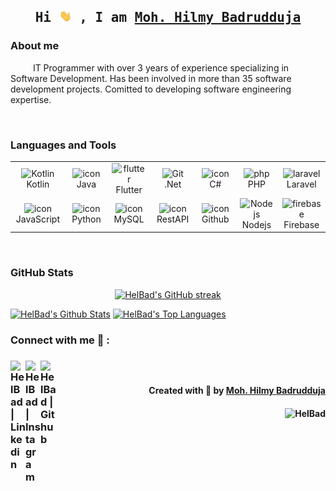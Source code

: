 <!-- Intro  -->
<h2 align="center">
  <samp>Hi 
    <img src="https://raw.githubusercontent.com/ABSphreak/ABSphreak/master/gifs/Hi.gif" width="20px"/>
    , I am 
  </samp>
  <samp>
    <a href="https://www.google.com/search?q=Moh.+Hilmy+Badrudduja">Moh. Hilmy Badrudduja</a>
  </samp>
</h2>

<!-- About Section -->
<h3>About me</h3>
<p>
  <!-- &emsp; &emsp; IT Programmer with over 3 years of experience specializing in Software Development. Has been involved in more than 35 software development projects. Comitted to developing software engineering expertise that helps company efficiency. -->
  &emsp; &emsp; IT Programmer with over 3 years of experience specializing in Software Development. Has been involved in more than 35 software development projects. Comitted to developing software engineering expertise.
</p>
<br/>

<h3>Languages and Tools</h3>
<table align="center">
  <tr>
    <td align="center" width="96">
      <img src="https://skillicons.dev/icons?i=kotlin" width="60" height="60" alt="Kotlin" />
      <br>Kotlin
    </td>
    <td align="center" width="96">
      <img src="https://techstack-generator.vercel.app/java-icon.svg" alt="icon" width="60" height="60" />
      <br>Java
    </td>
    <td align="center" width="96">
      <img src="https://skillicons.dev/icons?i=flutter" alt="flutter" width="60" height="60" />
      <br>Flutter
    </td>
    <td align="center" width="96"> 
      <img src="https://skillicons.dev/icons?i=dotnet" width="60" height="60" alt="Git" />
      <br>.Net
    </td>
    <td align="center" width="96">
      <img src="https://techstack-generator.vercel.app/csharp-icon.svg" alt="icon" width="60" height="60" />
      <br>C#
    </td>
    <td align="center" width="96">
      <img src="https://skillicons.dev/icons?i=php" alt="php" width="60" height="60" />
      <br>PHP
    </td>
    <td align="center" width="96">
      <img src="https://skillicons.dev/icons?i=laravel" width="60" height="60" alt="laravel" />
      <br>Laravel
    </td>
  </tr>
  <tr>
    <td align="center" width="96">
      <img src="https://techstack-generator.vercel.app/js-icon.svg" alt="icon" width="60" height="60" />
      <br>JavaScript
    </td>
     <td align="center" width="96">
      <img src="https://techstack-generator.vercel.app/python-icon.svg" alt="icon" width="60" height="60" />
      <br>Python
    </td>
    <td align="center" width="96">
      <img src="https://techstack-generator.vercel.app/mysql-icon.svg" alt="icon" width="60" height="60" />
      <br>MySQL
    </td>
    <td align="center" width="96">
      <img src="https://techstack-generator.vercel.app/restapi-icon.svg" alt="icon" width="60" height="60" />
      <br>RestAPI
    <td align="center" width="96">
      <img src="https://techstack-generator.vercel.app/github-icon.svg" alt="icon" width="60" height="60" />
      <br>Github
    </td>
    <td align="center" width="96">
      <img src="https://skillicons.dev/icons?i=nodejs" width="60" height="60" alt="Nodejs" />
      <br>Nodejs
    </td>
    <td align="center" width="96">
      <img src="https://skillicons.dev/icons?i=firebase" width="60" height="60" alt="firebase" />
      <br>Firebase
    </td>
  </tr>
</table>
<br/>

<h3>GitHub Stats</h3>
<p align="center">
  <a href="https://github.com/HelBad">
    <img src="https://github-readme-streak-stats.herokuapp.com/?user=HelBad&theme=radical&border=7F3FBF&background=0D1117" alt="HelBad's GitHub streak"/>
  </a>
</p>
<a> 
  <a href="https://github.com/HelBad"><img alt="HelBad's Github Stats" src="https://denvercoder1-github-readme-stats.vercel.app/api?username=HelBad&show_icons=true&count_private=true&theme=react&border_color=7F3FBF&bg_color=0D1117&title_color=F85D7F&icon_color=F8D866" height="192px" width="49.5%"/></a>
  <a href="https://github.com/HelBad"><img alt="HelBad's Top Languages" src="https://denvercoder1-github-readme-stats.vercel.app/api/top-langs/?username=HelBad&langs_count=8&layout=compact&theme=react&border_color=7F3FBF&bg_color=0D1117&title_color=F85D7F&icon_color=F8D866" height="192px" width="49.5%"/></a>
  <br/>
</a>

<!-- Contact Section -->
<h3> Connect with me 🤝 : <h3>
</hr>
<a href="https://www.linkedin.com/in/moh-hilmy-badrudduja-295197249/">
  <img align="left" alt="HelBad | Linkedin" width="24px" src="https://www.vectorlogo.zone/logos/linkedin/linkedin-icon.svg" />
</a>
<a href="https://www.instagram.com/h.badrudduja/">
  <img align="left" alt="HelBad | Instagram" width="24px" src="https://www.vectorlogo.zone/logos/instagram/instagram-icon.svg" />
</a>
<a href="https://github.com/HelBad">
  <img align="left" alt="HelBad | Github" width="26px" src="https://www.vectorlogo.zone/logos/github/github-tile.svg" />
</a>
<br>
<h4 align="right" > Created with 🧡 by <a href="https://github.com/HelBad">Moh. Hilmy Badrudduja</a></h4>
<h4 align="right" > <img src="https://komarev.com/ghpvc/?username=HelBad&label=Profile%20views&color=0e75b6&style=flat" alt="HelBad" /> </h4>
